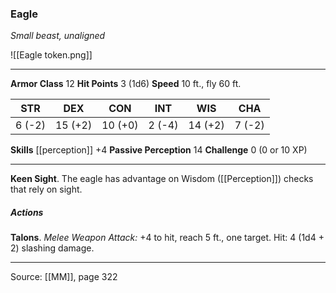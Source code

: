 ### Eagle
_Small beast, unaligned_

![[Eagle token.png]]


---

**Armor Class** 12
**Hit Points** 3 (1d6)
**Speed** 10 ft., fly 60 ft.

| STR     | DEX     | CON     | INT     | WIS     | CHA     |
|---------|---------|---------|---------|---------|---------|
| 6 (-2) | 15 (+2) | 10 (+0) | 2 (-4) | 14 (+2) | 7 (-2) |

**Skills** [[perception]] +4
**Passive Perception** 14
**Challenge** 0 (0 or 10 XP)

---

**Keen Sight**. The eagle has advantage on Wisdom ([[Perception]]) checks that rely on sight.

##### Actions
**Talons**. _Melee Weapon Attack:_ +4 to hit, reach 5 ft., one target. Hit: 4 (1d4 + 2) slashing damage.


---

Source: [[MM]], page 322